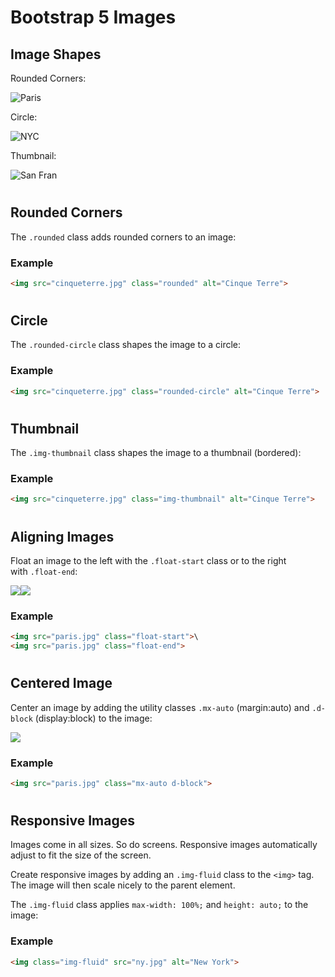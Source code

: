 Bootstrap 5 Images
==================

Image Shapes
------------

Rounded Corners:

![Paris](https://www.w3schools.com/bootstrap5/paris.jpg)

Circle:

![NYC](https://www.w3schools.com/bootstrap5/newyork.jpg)

Thumbnail:

![San Fran](https://www.w3schools.com/bootstrap5/sanfran.jpg)

#

Rounded Corners
---------------

The `.rounded` class adds rounded corners to an image:

### Example
``` html
<img src="cinqueterre.jpg" class="rounded" alt="Cinque Terre">
```
#

Circle
------

The `.rounded-circle` class shapes the image to a circle:

### Example
``` html
<img src="cinqueterre.jpg" class="rounded-circle" alt="Cinque Terre">
```


#

Thumbnail
---------

The `.img-thumbnail` class shapes the image to a thumbnail (bordered):

### Example
``` html
<img src="cinqueterre.jpg" class="img-thumbnail" alt="Cinque Terre">
```

#

#

Aligning Images
---------------

Float an image to the left with the `.float-start` class or to the right with `.float-end`:

![](https://www.w3schools.com/bootstrap5/paris.jpg)![](https://www.w3schools.com/bootstrap5/paris.jpg)

### Example
``` html
<img src="paris.jpg" class="float-start">\
<img src="paris.jpg" class="float-end">
```


#

Centered Image
--------------

Center an image by adding the utility classes `.mx-auto` (margin:auto) and `.d-block` (display:block) to the image:

![](https://www.w3schools.com/bootstrap5/paris.jpg)

### Example
``` html
<img src="paris.jpg" class="mx-auto d-block">
```
#

Responsive Images
-----------------

Images come in all sizes. So do screens. Responsive images automatically adjust to fit the size of the screen.

Create responsive images by adding an `.img-fluid` class to the `<img>` tag. The image will then scale nicely to the parent element.

The `.img-fluid` class applies `max-width: 100%;` and `height: auto;` to the image:

### Example
``` html
<img class="img-fluid" src="ny.jpg" alt="New York">
```